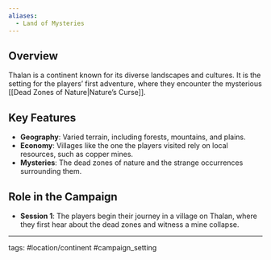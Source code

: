 ```yaml
---
aliases:
  - Land of Mysteries
---
```


## Overview
Thalan is a continent known for its diverse landscapes and cultures. It is the setting for the players’ first adventure, where they encounter the mysterious [[Dead Zones of Nature|Nature’s Curse]].

## Key Features
- **Geography**: Varied terrain, including forests, mountains, and plains.
- **Economy**: Villages like the one the players visited rely on local resources, such as copper mines.
- **Mysteries**: The dead zones of nature and the strange occurrences surrounding them.

## Role in the Campaign
- **Session 1**: The players begin their journey in a village on Thalan, where they first hear about the dead zones and witness a mine collapse.

---
tags: #location/continent #campaign_setting